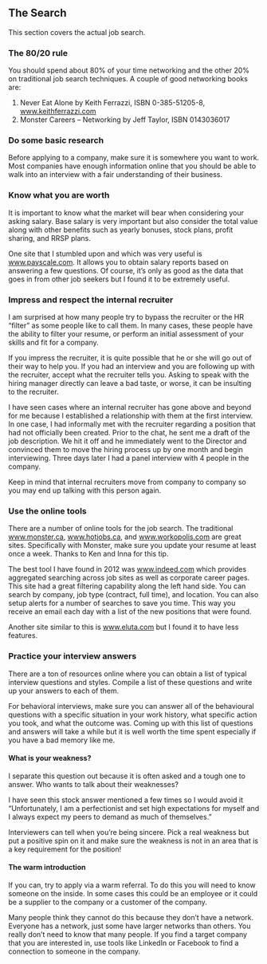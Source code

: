 ## The Search

This section covers the actual job search.

### The 80/20 rule

You should spend about 80% of your time networking and the other 20% on traditional job search techniques. A couple of good networking books are:

1. Never Eat Alone by Keith Ferrazzi, ISBN 0-385-51205-8, www.keithferrazzi.com 
2. Monster Careers – Networking by Jeff Taylor, ISBN 0143036017

### Do some basic research

Before applying to a company, make sure it is somewhere you want to work. Most companies have enough information online that you should be able to walk into an interview with a fair understanding of their business.

### Know what you are worth

It is important to know what the market will bear when considering your asking salary. Base salary is very important but also consider the total value along with other benefits such as yearly bonuses, stock plans, profit sharing, and RRSP plans.

One site that I stumbled upon and which was very useful is www.payscale.com. It allows you to obtain salary reports based on answering a few questions. Of course, it’s only as good as the data that goes in from other job seekers but I found it to be extremely useful.

### Impress and respect the internal recruiter

I am surprised at how many people try to bypass the recruiter or the HR “filter” as some people like to call them. In many cases, these people have the ability to filter your resume, or perform an initial assessment of your skills and fit for a company.

If you impress the recruiter, it is quite possible that he or she will go out of their way to help you. If you had an interview and you are following up with the recruiter, accept what the recruiter tells you. Asking to speak with the hiring manager directly can leave a bad taste, or worse, it can be insulting to the recruiter.

I have seen cases where an internal recruiter has gone above and beyond for me because I established a relationship with them at the first interview. In one case, I had informally met with the recruiter regarding a position that had not officially been created. Prior to the chat, he sent me a draft of the job description. We hit it off and he immediately went to the Director and convinced them to move the hiring process up by one month and begin interviewing. Three days later I had a panel interview with 4 people in the company.

Keep in mind that internal recruiters move from company to company so you may end up talking with this person again. 

### Use the online tools

There are a number of online tools for the job search. The traditional www.monster.ca,  www.hotjobs.ca, and www.workopolis.com are great sites. Specifically with Monster, make sure you update your resume at least once a week. Thanks to Ken and Inna for this tip.

The best tool I have found in 2012 was www.indeed.com which provides aggregated searching across job sites as well as corporate career pages. This site had a great filtering capability along the left hand side. You can search by company, job type (contract, full time), and location. You can also setup alerts for a number of searches to save you time. This way you receive an email each day with a list of the new positions that were found.

Another site similar to this is www.eluta.com but I found it to have less features.

### Practice your interview answers

There are a ton of resources online where you can obtain a list of typical interview questions and styles. Compile a list of these questions and write up your answers to each of them.

For behavioral interviews, make sure you can answer all of the behavioural questions with a specific situation in your work history, what specific action you took, and what the outcome was. 
Coming up with this list of questions and answers will take a while but it is well worth the time spent especially if you have a bad memory like me.

#### What is your weakness?

I separate this question out because it is often asked and a tough one to answer.
Who wants to talk about their weaknesses?

I have seen this stock answer mentioned a few times so I would avoid it “Unfortunately, I am a perfectionist and set high expectations for myself and I always expect my peers to demand as much of themselves.”

Interviewers can tell when you’re being sincere. Pick a real weakness but put a positive spin on it and make sure the weakness is not in an area that is a key requirement for the position!

#### The warm introduction

If you can, try to apply via a warm referral. To do this you will need to know someone on the inside. In some cases this could be an employee or it could be a supplier to the company or a customer of the company.

Many people think they cannot do this because they don’t have a network. Everyone has a network, just some have larger networks than others. You really don’t need to know that many people. If you find a target company that you are interested in, use tools like LinkedIn or Facebook to find a connection to someone in the company. 
